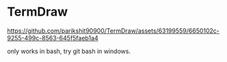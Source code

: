 # TermDraw 



https://github.com/parikshit90900/TermDraw/assets/63199559/6650102c-9255-499c-8563-645f5faeb1a4



only works in bash, try git bash in windows.
